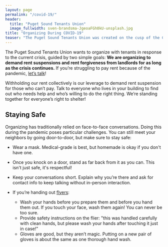 ```yaml
---
layout: page
permalink: "/covid-19/"
header:
  title: "Puget Sound Tenants Union"
  image_fullwidth: sven-brandsma-JgeoaFGh0kU-unsplash.jpg
title: "Organizing During COVID-19"
teaser: "The Puget Sound Tenants Union was created on the cusp of the COVID-19 crisis when tenants across the world starting losing their jobs and fearing they would lose their shelter as well."
---
```


The Puget Sound Tenants Union wants to organize with tenants in response to the
current crisis, guided by two simple goals: **We are organizing to demand rent
suspensions and rent forgiveness from landlords for as long as the crisis
continues.** If you’re struggling to pay rent because of the pandemic, [let’s
talk](/contact/)!

Withholding our rent collectively is our leverage to demand rent suspension for
those who can’t pay. Talk to everyone who lives in your building to find out who
needs help and who’s willing to do the right thing. We’re standing together for
everyone’s right to shelter!

## Staying Safe

Organizing has traditionally relied on face-to-face conversations. Doing this
during the pandemic poses particular challenges. You can still meet your
neighbors by going door-to-door, but make sure to stay safe:

* Wear a mask. Medical-grade is best, but homemade is okay if you don't have
  one.

* Once you knock on a door, stand as far back from it as you can. This isn't
  just safe, it's respectful!

* Keep your conversations short. Explain why you’re there and ask for contact
  info to keep talking without in-person interaction.

* If you’re handing out [flyers][]:

  * Wash your hands before you prepare them and before you hand them out. If you
    touch your face, wash them again! You can never be too sure.
  * Provide safety instructions on the flier: "this was handled carefully with
    clean hands, but please wash your hands after touching it just in case!"
  * Gloves are good, but they aren’t magic. Putting on a new pair of gloves is
    about the same as one thorough hand wash.

[flyers]: https://bit.ly/FillableFlyer
